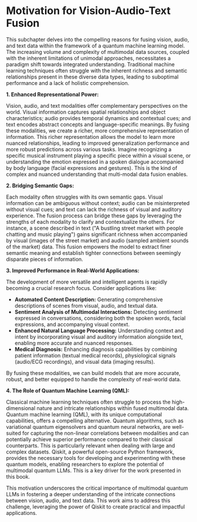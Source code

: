 # Motivation for Vision-Audio-Text Fusion

This subchapter delves into the compelling reasons for fusing vision, audio, and text data within the framework of a quantum machine learning model.  The increasing volume and complexity of multimodal data sources, coupled with the inherent limitations of unimodal approaches, necessitates a paradigm shift towards integrated understanding.  Traditional machine learning techniques often struggle with the inherent richness and semantic relationships present in these diverse data types, leading to suboptimal performance and a lack of holistic comprehension.

**1. Enhanced Representational Power:**

Vision, audio, and text modalities offer complementary perspectives on the world.  Visual information captures spatial relationships and object characteristics; audio provides temporal dynamics and contextual cues; and text encodes abstract concepts and language-specific meanings.  By fusing these modalities, we create a richer, more comprehensive representation of information.  This richer representation allows the model to learn more nuanced relationships, leading to improved generalization performance and more robust predictions across various tasks.  Imagine recognizing a specific musical instrument playing a specific piece within a visual scene, or understanding the emotion expressed in a spoken dialogue accompanied by body language (facial expressions and gestures).  This is the kind of complex and nuanced understanding that multi-modal data fusion enables.

**2. Bridging Semantic Gaps:**

Each modality often struggles with its own semantic gaps.  Visual information can be ambiguous without context; audio can be misinterpreted without visual cues; and text can lack the richness of visual and auditory experience.  The fusion process can bridge these gaps by leveraging the strengths of each modality to clarify and contextualize the others.  For instance, a scene described in text ("A bustling street market with people chatting and music playing") gains significant richness when accompanied by visual (images of the street market) and audio (sampled ambient sounds of the market) data. This fusion empowers the model to extract finer semantic meaning and establish tighter connections between seemingly disparate pieces of information.

**3. Improved Performance in Real-World Applications:**

The development of more versatile and intelligent agents is rapidly becoming a crucial research focus.  Consider applications like:

* **Automated Content Description:** Generating comprehensive descriptions of scenes from visual, audio, and textual data.
* **Sentiment Analysis of Multimodal Interactions:** Detecting sentiment expressed in conversations, considering both the spoken words, facial expressions, and accompanying visual context.
* **Enhanced Natural Language Processing:**  Understanding context and intent by incorporating visual and auditory information alongside text, enabling more accurate and nuanced responses.
* **Medical Diagnosis:** Enhancing diagnosis capabilities by combining patient information (textual medical records), physiological signals (audio/ECG recordings), and visual data (imaging results).

By fusing these modalities, we can build models that are more accurate, robust, and better equipped to handle the complexity of real-world data.

**4. The Role of Quantum Machine Learning (QML):**

Classical machine learning techniques often struggle to process the high-dimensional nature and intricate relationships within fused multimodal data.  Quantum machine learning (QML), with its unique computational capabilities, offers a compelling alternative. Quantum algorithms, such as variational quantum eigensolvers and quantum neural networks, are well-suited for capturing the non-linear correlations between modalities and can potentially achieve superior performance compared to their classical counterparts. This is particularly relevant when dealing with large and complex datasets.  Qiskit, a powerful open-source Python framework, provides the necessary tools for developing and experimenting with these quantum models, enabling researchers to explore the potential of multimodal quantum LLMs.  This is a key driver for the work presented in this book.

This motivation underscores the critical importance of multimodal quantum LLMs in fostering a deeper understanding of the intricate connections between vision, audio, and text data. This work aims to address this challenge, leveraging the power of Qiskit to create practical and impactful applications.


<a id='chapter-2'></a>
